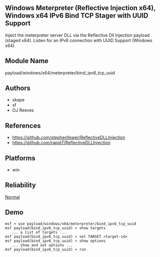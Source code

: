 ## Windows Meterpreter (Reflective Injection x64), Windows x64 IPv6 Bind TCP Stager with UUID Support

Inject the meterpreter server DLL via the Reflective Dll 
Injection payload (staged x64). Listen for an IPv6 
connection with UUID Support (Windows x64)


## Module Name
payload/windows/x64/meterpreter/bind_ipv6_tcp_uuid

## Authors
* skape
* sf
* OJ Reeves


## References
* https://github.com/stephenfewer/ReflectiveDLLInjection
* https://github.com/rapid7/ReflectiveDLLInjection




## Platforms
* win

## Reliability
[Normal](https://github.com/rapid7/metasploit-framework/wiki/Exploit-Ranking)

## Demo

```
msf > use payload/windows/x64/meterpreter/bind_ipv6_tcp_uuid
msf payload(bind_ipv6_tcp_uuid) > show targets
   ... a list of targets ...
msf payload(bind_ipv6_tcp_uuid) > set TARGET <target-id>
msf payload(bind_ipv6_tcp_uuid) > show options
   ... show and set options ...
msf payload(bind_ipv6_tcp_uuid) > run
```
    
    